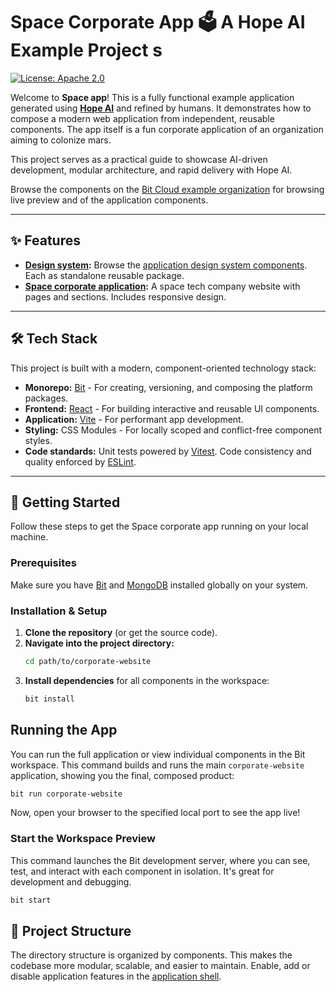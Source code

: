 # Space Corporate App 🗳️ A Hope AI Example Project s

[![License: Apache 2.0](https://img.shields.io/badge/License-Apache_2.0-blue.svg)](https://opensource.org/licenses/Apache-2.0)

Welcome to **Space app**! This is a fully functional example application generated using [**Hope AI**](https://bit.cloud) and refined by humans. It demonstrates how to compose a modern web application from independent, reusable components. The app itself is a fun corporate application of an organization aiming to colonize mars.

This project serves as a practical guide to showcase AI-driven development, modular architecture, and rapid delivery with Hope AI.

Browse the components on the [Bit Cloud example organization](https://bit.cloud/infinity) for browsing live preview and of the application components.

---

## ✨ Features

* **[Design system](https://bit.cloud/corporate/design):** Browse the [application design system components](https://bit.cloud/corporate/design/~components). Each as standalone reusable package.
* **[Space corporate application](https://bit.cloud/corporate/corporate-website):** A space tech company website with pages and sections. Includes responsive design.

---

## 🛠️ Tech Stack

This project is built with a modern, component-oriented technology stack:

* **Monorepo:** [Bit](https://bit.dev) - For creating, versioning, and composing the platform packages.
* **Frontend:** [React](https://reactjs.org/) - For building interactive and reusable UI components.
* **Application:** [Vite](https://vite.dev) - For performant app development.
* **Styling:** CSS Modules - For locally scoped and conflict-free component styles.
* **Code standards:** Unit tests powered by [Vitest](https://vitest.dev). Code consistency and quality enforced by [ESLint](https://eslint.org).

---

## 🚀 Getting Started

Follow these steps to get the Space corporate app running on your local machine.

### Prerequisites

Make sure you have [Bit](https://bit.dev/docs/getting-started/installing-bit/installing-bit) and [MongoDB](https://www.mongodb.com/docs/manual/installation/) installed globally on your system.

### Installation & Setup

1.  **Clone the repository** (or get the source code).
2.  **Navigate into the project directory:**
    ```bash
    cd path/to/corporate-website
    ```
3.  **Install dependencies** for all components in the workspace:
    ```bash
    bit install
    ```

## Running the App

You can run the full application or view individual components in the Bit workspace.
This command builds and runs the main `corporate-website` application, showing you the final, composed product:

```bash
bit run corporate-website
```
Now, open your browser to the specified local port to see the app live!

### Start the Workspace Preview

This command launches the Bit development server, where you can see, test, and interact with each component in isolation. It's great for development and debugging.

```bash
bit start
```

## 📂 Project Structure

The directory structure is organized by components. This makes the codebase more modular, scalable, and easier to maintain. Enable, add or disable application features in the [application shell](https://github.com/ranm8/space-app/tree/main/corporate-website/corporate-website).
